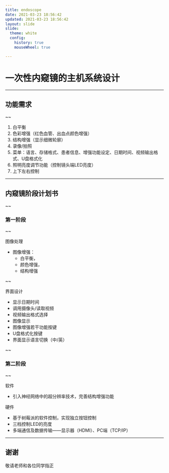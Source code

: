 ```yaml
---
title: endoscope
date: 2021-03-23 18:56:42
updated: 2021-03-23 18:56:42
layout: slide
slide:
  theme: white
  config:
    history: true
    mouseWheel: true

---
```


# 一次性内窥镜的主机系统设计

---

## 功能需求

~~

1. 白平衡
2. 色彩增强（红色血管、出血点颜色增强）
3. 结构增强（显示细微轮廓）
4. 录像/拍照
5. 菜单：语言、存储格式、患者信息、增强功能设定、日期时间、视频输出格式、U盘格式化
6. 照明亮度调节功能（控制镜头端LED亮度）
7. 上下左右控制

---

## 内窥镜阶段计划书
<i class="ri-file-word-line"></i>

~~

### 第一阶段

~~

图像处理

- 图像增强：
  - 白平衡，
  - 颜色增强，
  - 结构增强

~~

界面设计

- 显示日期时间
- 调用摄像头/读取视频
- 视频输出格式选择
- 图像显示
- 图像增强若干功能按键
- U盘格式化按键
- 界面显示语言切换（中/英）

~~

### 第二阶段

~~

软件

- 引入神经网络中的超分辨率技术，完善结构增强功能

硬件

- 基于树莓派的软件控制，实现独立按钮控制
- 三档控制LED的亮度
- 多端通信及数据传输——显示器（HDMI）、PC端（TCP/IP）

---

## 谢谢

<i class="ri-emotion-line"></i>

敬请老师和各位同学指正